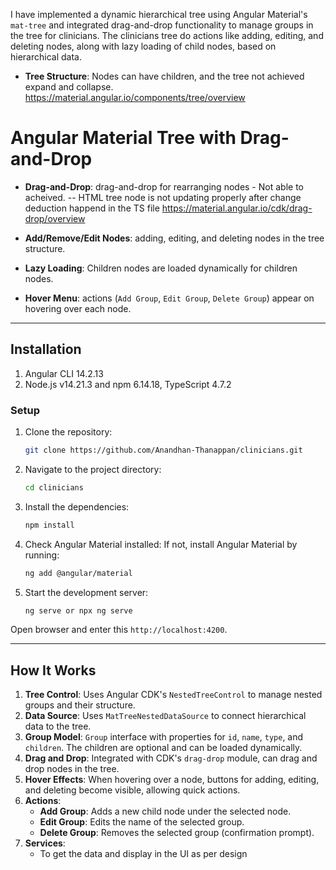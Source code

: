 


I have implemented a dynamic hierarchical tree using Angular Material's `mat-tree` and integrated drag-and-drop functionality to manage groups in the tree for clinicians. The clinicians tree do actions like adding, editing, and deleting nodes, along with lazy loading of child nodes, based on hierarchical data.


- **Tree Structure**: Nodes can have children, and the tree not achieved expand and collapse.
https://material.angular.io/components/tree/overview


# Angular Material Tree with Drag-and-Drop
- **Drag-and-Drop**: drag-and-drop for rearranging nodes  - Not able to acheived.
-- HTML tree node is not updating properly after change deduction happend in the TS file
https://material.angular.io/cdk/drag-drop/overview

- **Add/Remove/Edit Nodes**: adding, editing, and deleting nodes in the tree structure.
- **Lazy Loading**: Children nodes are loaded dynamically for children nodes.
- **Hover Menu**: actions (`Add Group`, `Edit Group`, `Delete Group`) appear on hovering over each node.
---

## Installation
1. Angular CLI 14.2.13
2. Node.js v14.21.3 and npm 6.14.18, TypeScript 4.7.2

### Setup

1. Clone the repository:
   ```bash
   git clone https://github.com/Anandhan-Thanappan/clinicians.git
   ```

2. Navigate to the project directory:
   ```bash
   cd clinicians
   ```

3. Install the dependencies:
   ```bash
   npm install
   ```

4. Check Angular Material installed:
   If not, install Angular Material by running:
   ```bash
   ng add @angular/material
   ```

5. Start the development server:
   ```bash
   ng serve or npx ng serve
   ```

  Open browser and enter this `http://localhost:4200`.

---

## How It Works

1. **Tree Control**: Uses Angular CDK's `NestedTreeControl` to manage nested groups and their structure.
2. **Data Source**: Uses `MatTreeNestedDataSource` to connect hierarchical data to the tree.
3. **Group Model**: `Group` interface with properties for `id`, `name`, `type`, and `children`. The children are optional and can be loaded dynamically.
4. **Drag and Drop**: Integrated with CDK's `drag-drop` module, can drag and drop nodes in the tree.
5. **Hover Effects**: When hovering over a node, buttons for adding, editing, and deleting become visible, allowing quick actions.
6. **Actions**: 
   - **Add Group**: Adds a new child node under the selected node.
   - **Edit Group**: Edits the name of the selected group.
   - **Delete Group**: Removes the selected group (confirmation prompt).
7. **Services**:
   - To get the data and display in the UI as per design
